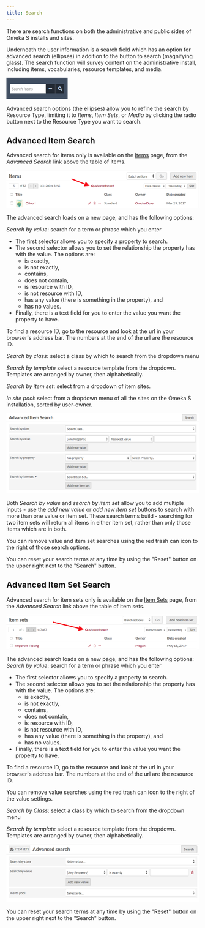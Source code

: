 ```yaml
---
title: Search
---
```

There are search functions on both the administrative and public sides of Omeka S installs and sites. 

Underneath the user information is a search field which has an option for advanced search (ellipses) in addition to the button to search (magnifying glass). The search function will survey content on the administrative install, including items, vocabularies, resource templates, and media.  

![Search option in blue sidebar, described above.](/files/advancedsearch1.png)

Advanced search options (the ellipses) allow you to refine the search by Resource Type, limiting it to *Items*, *Item Sets*, or *Media* by clicking the radio button next to the Resource Type you want to search. 

## Advanced Item Search

Advanced search for items only is available on the [Items](/content/items.md) page, from the *Advanced Search* link above the table of items.

![Advanced search button indicated with a red arrow.](/files/advancedsearch2.png)

The advanced search loads on a new page, and has the following options:

*Search by value*: search for a term or phrase which you enter 

- The first selector allows you to specify a property to search. 
- The second selector allows you to set the relationship the property has with the value. The options are:
	- is exactly, 
	- is not exactly, 
	- contains,
	- does not contain,
	- is resource with ID,
	- is not resource with ID,
	- has any value (there is something in the property), and
	- has no values.
- Finally, there is a text field for you to enter the value you want the property to have.

To find a resource ID, go to the resource and look at the url in your browser's address bar. The numbers at the end of the url are the resource ID. 

*Search by class*: select a class by which to search from the dropdown menu

*Search by template* select a resource template from the dropdown. Templates are arranged by owner, then alphabetically. 

*Search by item set*: select from a dropdown of item sites.

*In site pool*: select from a dropdown menu of all the sites on the Omeka S installation, sorted by user-owner. 

![Advanced item search options page.](/files/advancedsearch3.png)

Both *Search by value* and *search by item set* allow you to add multiple inputs - use the *add new value* or *add new item set* buttons to search with more than one value or item set. These search terms build - searching for two item sets will return all items in either item set, rather than only those items which are in both. 

You can remove value and item set searches using the red trash can icon to the right of those search options.

You can reset your search terms at any time by using the "Reset" button on the upper right next to the "Search" button.

## Advanced Item Set Search

Advanced search for item sets only is available on the [Item Sets](/content/item-sets.md) page, from the *Advanced Search* link above the table of item sets.

![Advanced search button indicated with a red arrow.](/files/advancedsearchis1.png)

The advanced search loads on a new page, and has the following options:
*Search by value*: search for a term or phrase which you enter 

- The first selector allows you to specify a property to search. 
- The second selector allows you to set the relationship the property has with the value. The options are:
	- is exactly, 
	- is not exactly, 
	- contains,
	- does not contain,
	- is resource with ID,
	- is not resource with ID,
	- has any value (there is something in the property), and
	- has no values.
- Finally, there is a text field for you to enter the value you want the property to have.

To find a resource ID, go to the resource and look at the url in your browser's address bar. The numbers at the end of the url are the resource ID. 

You can remove value searches using the red trash can icon to the right of the value settings.

*Search by Class*: select a class by which to search from the dropdown menu

*Search by template* select a resource template from the dropdown. Templates are arranged by owner, then alphabetically.

![Advanced item set search options form, with fields as described above.](/files/advancedsearchis2.png)

You can reset your search terms at any time by using the "Reset" button on the upper right next to the "Search" button.

